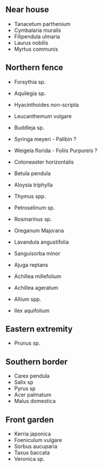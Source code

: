 ## Near house

- Tanacetum parthenium
- Cymbalaria muralis
- Filipendula ulmaria
- Laurus nobilis
- Myrtus communis

## Northern fence

- Forsythia sp.
- Aquilegia sp.
- Hyacinthoides non-scripta
- Leucanthemum vulgare
- Buddleja sp.
- Syringa meyeri - Palibin ?
- Weigela florida - Foliis Purpureis ?
- Cotoneaster horizontalis

- Betula pendula

- Aloysia triphylla
- Thymus spp.
- Petroselinum sp.
- Rosmarinus sp.
- Oreganum Majorana
- Lavandula angustifolia
- Sanguisorba minor
- Ajuga reptans
- Achillea millefolium
- Achillea ageratum

- Allium spp.
- Ilex aquifolium

## Eastern extremity

- Prunus sp.

## Southern border

- Carex pendula
- Salix sp
- Pyrus sp
- Acer palmatum
- Malus domestica


## Front garden

- Kerria japonica
- Foeniculum vulgare
- Sorbus aucuparia
- Taxus baccata
- Veronica sp.

